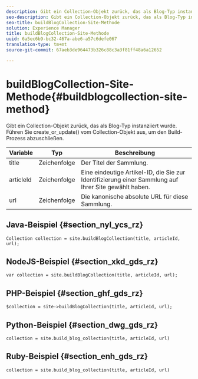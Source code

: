 ```yaml
---
description: Gibt ein Collection-Objekt zurück, das als Blog-Typ instanziiert wurde. Führen Sie create_or_update() vom Collection-Objekt aus, um den Build-Prozess abzuschließen.
seo-description: Gibt ein Collection-Objekt zurück, das als Blog-Typ instanziiert wurde. Führen Sie create_or_update() vom Collection-Objekt aus, um den Build-Prozess abzuschließen.
seo-title: buildBlogCollection-Site-Methode
solution: Experience Manager
title: buildBlogCollection-Site-Methode
uuid: 6a5ec6b9-bc32-467a-abe6-a57c6defe067
translation-type: tm+mt
source-git-commit: 67aeb3de964473b326c88c3a3f81ff48a6a12652

---
```



# buildBlogCollection-Site-Methode{#buildblogcollection-site-method}

Gibt ein Collection-Objekt zurück, das als Blog-Typ instanziiert wurde. Führen Sie create_or_update() vom Collection-Objekt aus, um den Build-Prozess abzuschließen.

| Variable | Typ | Beschreibung |
|--- |--- |--- |
| title | Zeichenfolge | Der Titel der Sammlung. |
| articleId | Zeichenfolge | Eine eindeutige Artikel-ID, die Sie zur Identifizierung einer Sammlung auf Ihrer Site gewählt haben. |
| url | Zeichenfolge | Die kanonische absolute URL für diese Sammlung. |

## Java-Beispiel {#section_nyl_ycs_rz}

```
Collection collection = site.buildBlogCollection(title, articleId, url); 
```

## NodeJS-Beispiel {#section_xkd_gds_rz}

```
var collection = site.buildBlogCollection(title, articleId, url); 
```

## PHP-Beispiel {#section_ghf_gds_rz}

```
$collection = site->buildBlogCollection(title, articleId, url); 
```

## Python-Beispiel {#section_dwg_gds_rz}

```
collection = site.build_blog_collection(title, articleId, url) 
```

## Ruby-Beispiel {#section_enh_gds_rz}

```
collection = site.build_blog_collection(title, articleId, url) 
```

